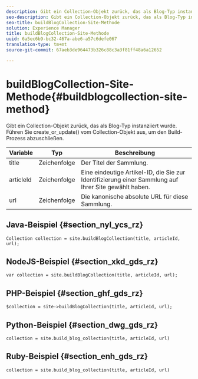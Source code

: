 ```yaml
---
description: Gibt ein Collection-Objekt zurück, das als Blog-Typ instanziiert wurde. Führen Sie create_or_update() vom Collection-Objekt aus, um den Build-Prozess abzuschließen.
seo-description: Gibt ein Collection-Objekt zurück, das als Blog-Typ instanziiert wurde. Führen Sie create_or_update() vom Collection-Objekt aus, um den Build-Prozess abzuschließen.
seo-title: buildBlogCollection-Site-Methode
solution: Experience Manager
title: buildBlogCollection-Site-Methode
uuid: 6a5ec6b9-bc32-467a-abe6-a57c6defe067
translation-type: tm+mt
source-git-commit: 67aeb3de964473b326c88c3a3f81ff48a6a12652

---
```



# buildBlogCollection-Site-Methode{#buildblogcollection-site-method}

Gibt ein Collection-Objekt zurück, das als Blog-Typ instanziiert wurde. Führen Sie create_or_update() vom Collection-Objekt aus, um den Build-Prozess abzuschließen.

| Variable | Typ | Beschreibung |
|--- |--- |--- |
| title | Zeichenfolge | Der Titel der Sammlung. |
| articleId | Zeichenfolge | Eine eindeutige Artikel-ID, die Sie zur Identifizierung einer Sammlung auf Ihrer Site gewählt haben. |
| url | Zeichenfolge | Die kanonische absolute URL für diese Sammlung. |

## Java-Beispiel {#section_nyl_ycs_rz}

```
Collection collection = site.buildBlogCollection(title, articleId, url); 
```

## NodeJS-Beispiel {#section_xkd_gds_rz}

```
var collection = site.buildBlogCollection(title, articleId, url); 
```

## PHP-Beispiel {#section_ghf_gds_rz}

```
$collection = site->buildBlogCollection(title, articleId, url); 
```

## Python-Beispiel {#section_dwg_gds_rz}

```
collection = site.build_blog_collection(title, articleId, url) 
```

## Ruby-Beispiel {#section_enh_gds_rz}

```
collection = site.build_blog_collection(title, articleId, url) 
```

